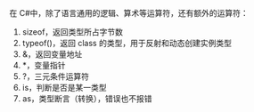 在 C#中，除了语言通用的逻辑、算术等运算符，还有额外的运算符：

1. sizeof，返回类型所占字节数
2. typeof()，返回 class 的类型，用于反射和动态创建实例类型
3. &，返回变量地址
4. \*，变量指针
5. ?，三元条件运算符
6. is，判断是否是某一类型
7. as，类型断言（转换），错误也不报错
